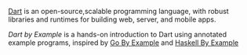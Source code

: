 
[Dart](https://www.dartlang.org/) is an open-source,scalable 
programming language, with robust libraries and runtimes 
for building web, server, and mobile apps.

*Dart by Example* is a hands-on introduction to Dart using 
annotated example programs, inspired by [Go By Example](https://gobyexample.com) 
and [Haskell By Example](https://lotz84.github.io/haskellbyexample/)
